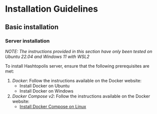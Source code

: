 # Installation Guidelines
## Basic installation
### Server installation

_NOTE: The instructions provided in this section have only been tested on Ubuntu 22.04 and Windows 11 with WSL2_

To install Hashtopolis server, ensure that the following prerequisites are met:
1. *Docker*: Follow the instructions available on the Docker website:
   - Install Docker on Ubuntu
   - Install Docker on Windows
2. *Docker Compose v2*: Follow the instructions available on the Docker website:
   - [Install Docker Compose on Linux](https://docs.docker.com/compose/install/linux/#install-using-the-repository)



